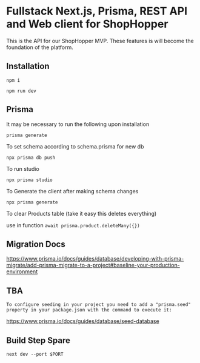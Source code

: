 # Fullstack Next.js, Prisma, REST API and Web client for ShopHopper

This is the API for our ShopHopper MVP. These features is will become the foundation of the platform.

## Installation

```
npm i
```

```
npm run dev
```

## Prisma

It may be necessary to run the following upon installation

```
prisma generate
```

To set schema according to schema.prisma for new db

```
npx prisma db push
```

To run studio

```
npx prisma studio
```

To Generate the client after making schema changes

```
npx prisma generate
```

To clear Products table (take it easy this deletes everything)

use in function
 `await prisma.product.deleteMany({})`

## Migration Docs

https://www.prisma.io/docs/guides/database/developing-with-prisma-migrate/add-prisma-migrate-to-a-project#baseline-your-production-environment


## TBA

`To configure seeding in your project you need to add a "prisma.seed" property in your package.json with the command to execute it:`

https://www.prisma.io/docs/guides/database/seed-database

## Build Step Spare

`next dev --port $PORT`

